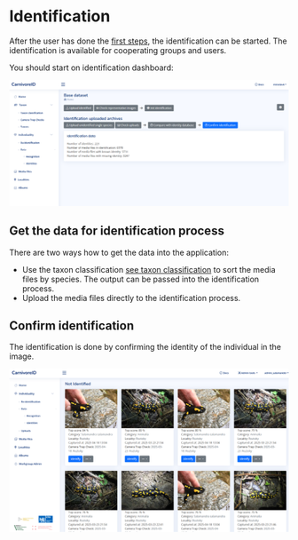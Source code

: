 # Identification


After the user has done the [first steps](first_steps.md), the identification can be started. The identification is available for cooperating groups and users.

You should start on identification dashboard:

![identification dashboard](media/identification_dash.png)


## Get the data for identification process

There are two ways how to get the data into the application:
 * Use the taxon classification [see taxon classification](taxon_classification.md) to 
   sort the media files by species. The output can be passed into the identification process. 
 * Upload the media files directly to the identification process.


## Confirm identification

The identification is done by confirming the identity of the individual in the image. 

![confirm identification](media/confirm_identification_ordered_list.png)